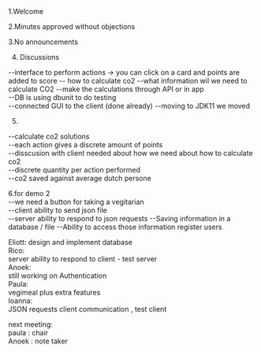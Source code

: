 1.Welcome

2.Minutes approved without objections

3.No announcements

4. Discussions

--interface to perform actions -> you can click on a card and points are added to score
-- how to calculate co2
--what information wil we need to calculate CO2
--make the calculations through API or in app  
--DB is using dbunit to do testing  
--connected GUI to the client (done already)
--moving to JDK11 we moved

5.  
--calculate co2 solutions  
--each action gives a discrete amount of points  
--disscusion with client needed about how we need about how to calculate co2  
--discrete quantity per action performed  
--co2 saved against average dutch persone  

6.for demo 2  
--we need a button for taking a vegitarian  
--client ability to send json file  
--server ability to respond to json requests 
--Saving information in a database / file
--Ability to access those information register users

Eliott: 
design and implement database  
Rico:  
server ability to respond to client - test server  
Anoek:  
still working on Authentication  
Paula:  
vegimeal plus extra features  
Ioanna:  
JSON requests client communication , test client


next meeting:  
paula : chair  
Anoek  : note taker  
